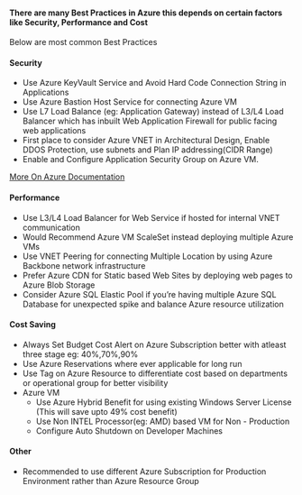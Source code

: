 #### There are many Best Practices in Azure this depends on certain factors like Security, Performance and Cost
Below are most common Best Practices
#### Security
*  Use Azure KeyVault Service and Avoid Hard Code Connection String in Applications
*  Use Azure Bastion Host Service for connecting Azure VM
*  Use L7 Load Balance (eg: Application Gateway) instead of L3/L4 Load Balancer which has inbuilt Web Application Firewall for public facing web applications 
*  First place to consider Azure VNET in Architectural Design, Enable DDOS Protection, use subnets and Plan IP addressing(CIDR Range)
*  Enable and Configure Application Security Group on Azure VM.

  [More On Azure Documentation](https://docs.microsoft.com/en-us/azure/security/fundamentals/best-practices-and-patterns)
 	
#### Performance
*  Use L3/L4 Load Balancer for Web Service if hosted for internal VNET communication
*  Would Recommend Azure VM ScaleSet instead deploying multiple Azure VMs
*  Use VNET Peering for connecting Multiple Location by using Azure Backbone network infrastructure
*  Prefer Azure CDN for Static based Web Sites by deploying web pages to Azure Blob Storage
*  Consider Azure SQL Elastic Pool if you’re having multiple Azure SQL Database for unexpected spike and balance Azure resource utilization
	
 	
#### Cost Saving
*  Always Set Budget Cost Alert on Azure Subscription better with atleast three stage eg: 40%,70%,90%
*  Use Azure Reservations where ever applicable for long run
*  Use Tag on Azure Resource to differentiate cost based on departments or operational group for better visibility
*  Azure VM
    * Use Azure Hybrid Benefit for using existing Windows Server License (This will save upto 49% cost benefit)
    * Use Non INTEL Processor(eg: AMD) based VM for Non - Production
    * Configure Auto Shutdown on Developer Machines
		
#### Other
*  Recommended to use different Azure Subscription for Production Environment rather than Azure Resource Group
	


